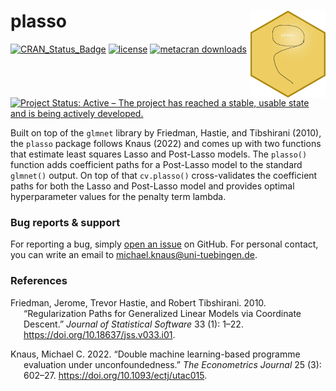 
# plasso <img src='docs/figures/plasso.png' align="right" height="139" />

<!-- badges: start -->

[![CRAN_Status_Badge](https://www.r-pkg.org/badges/version/plasso)](https://cran.r-project.org/web/packages/plasso/index.html)
[![license](https://img.shields.io/badge/license-GPL--3-blue.svg)](https://www.gnu.org/licenses/gpl-3.0.en.html)
[![metacran
downloads](https://cranlogs.r-pkg.org/badges/plasso)](https://cran.r-project.org/web/packages/plasso/index.html)
[![Project Status: Active – The project has reached a stable, usable
state and is being actively
developed.](https://www.repostatus.org/badges/latest/active.svg)](https://www.repostatus.org/#active)
<!-- badges: end -->

Built on top of the `glmnet` library by Friedman, Hastie, and Tibshirani
(2010), the `plasso` package follows Knaus (2022) and comes up with two
functions that estimate least squares Lasso and Post-Lasso models. The
`plasso()` function adds coefficient paths for a Post-Lasso model to the
standard `glmnet()` output. On top of that `cv.plasso()` cross-validates
the coefficient paths for both the Lasso and Post-Lasso model and
provides optimal hyperparameter values for the penalty term lambda.

### Bug reports & support

For reporting a bug, simply [open an
issue](https://github.com/stefan-1997/plasso/issues/new) on GitHub. For
personal contact, you can write an email to
michael.knaus@uni-tuebingen.de.

### References

<div id="refs" class="references csl-bib-body hanging-indent">

<div id="ref-glmnet" class="csl-entry">

Friedman, Jerome, Trevor Hastie, and Robert Tibshirani. 2010.
“Regularization Paths for Generalized Linear Models via Coordinate
Descent.” *Journal of Statistical Software* 33 (1): 1–22.
<https://doi.org/10.18637/jss.v033.i01>.

</div>

<div id="ref-knaus" class="csl-entry">

Knaus, Michael C. 2022. “<span class="nocase">Double machine
learning-based programme evaluation under unconfoundedness</span>.” *The
Econometrics Journal* 25 (3): 602–27.
<https://doi.org/10.1093/ectj/utac015>.

</div>

</div>
